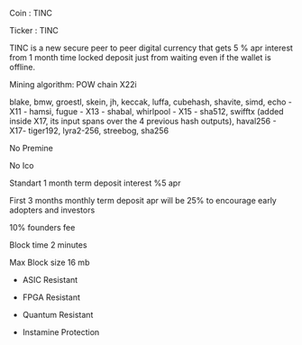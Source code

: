 Coin :  TINC

Ticker : TINC

TINC is a new secure peer to peer digital currency that gets 5 % apr interest from 1 month time locked deposit just from waiting even 
if the wallet is offline.

   Mining algorithm: POW chain X22i

  blake, bmw, groestl, skein, jh, keccak, luffa, cubehash, shavite, simd, echo - X11 - hamsi, fugue - X13 - shabal, whirlpool - X15 - sha512, swifftx (added inside X17, its input spans over the 4 previous hash outputs), haval256 - X17- tiger192, lyra2-256, streebog, sha256


No Premine

No Ico

Standart 1 month term deposit interest %5 apr

First 3 months monthly term deposit apr will be 25% to encourage early adopters and investors   

10% founders fee


Block time 2 minutes

Max Block size 16 mb



- ASIC Resistant

- FPGA Resistant

- Quantum Resistant

- Instamine Protection



